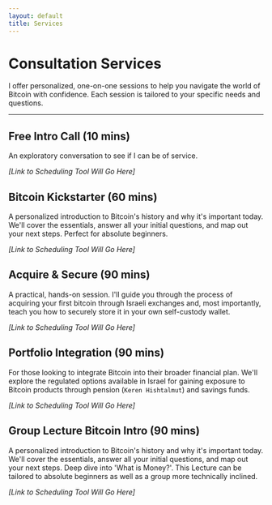 ```yaml
---
layout: default
title: Services
---
```


# Consultation Services

I offer personalized, one-on-one sessions to help you navigate the world of Bitcoin with confidence. Each session is tailored to your specific needs and questions.

---
## Free Intro Call (10 mins)
An exploratory conversation to see if I can be of service.

*[Link to Scheduling Tool Will Go Here]*

## Bitcoin Kickstarter (60 mins)
A personalized introduction to Bitcoin's history and why it's important today. We'll cover the essentials, answer all your initial questions, and map out your next steps. Perfect for absolute beginners.

*[Link to Scheduling Tool Will Go Here]*

## Acquire & Secure (90 mins)
A practical, hands-on session. I'll guide you through the process of acquiring your first bitcoin through Israeli exchanges and, most importantly, teach you how to securely store it in your own self-custody wallet.

*[Link to Scheduling Tool Will Go Here]*

## Portfolio Integration (90 mins)
For those looking to integrate Bitcoin into their broader financial plan. We'll explore the regulated options available in Israel for gaining exposure to Bitcoin products through pension (`Keren Hishtalmut`) and savings funds.

*[Link to Scheduling Tool Will Go Here]*

## Group Lecture Bitcoin Intro (90 mins)
A personalized introduction to Bitcoin's history and why it's important today. We'll cover the essentials, answer all your initial questions, and map out your next steps. Deep dive into 'What is Money?'.
This Lecture can be tailored to absolute beginners as well as a group more technically inclined.

*[Link to Scheduling Tool Will Go Here]*
